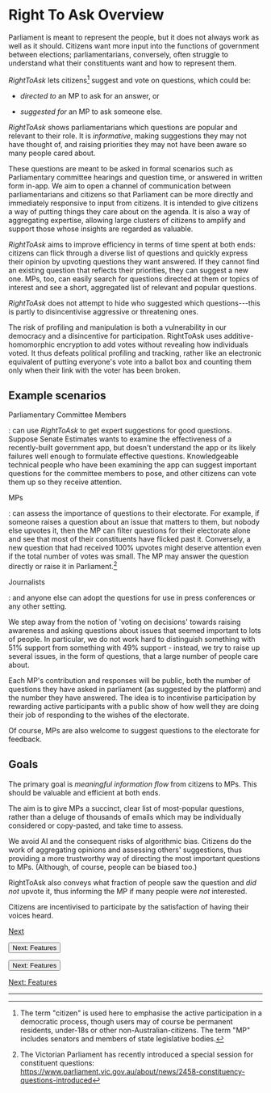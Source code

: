# Right To Ask Overview

Parliament is meant to represent the people, but it does not always work
as well as it should. Citizens want more input into the functions of
government between elections; parliamentarians, conversely, often
struggle to understand what their constituents want and how to represent
them.

*RightToAsk* lets citizens[^1] suggest and vote on questions, which
could be:

-   *directed to* an MP to ask for an answer, or

-   *suggested for* an MP to ask someone else.

*RightToAsk* shows parliamentarians which questions are popular and
relevant to their role. It is *informative*, making suggestions they may
not have thought of, and raising priorities they may not have been aware
so many people cared about.

These questions are meant to be asked in formal scenarios such as
Parliamentary committee hearings and question time, or answered in
written form in-app. We aim to open a channel of communication between
parliamentarians and citizens so that Parliament can be more directly
and immediately responsive to input from citizens. It is intended to
give citizens a way of putting things they care about on the agenda. It
is also a way of aggregating expertise, allowing large clusters of
citizens to amplify and support those whose insights are regarded as
valuable.

*RightToAsk* aims to improve efficiency in terms of time spent at both
ends: citizens can flick through a diverse list of questions and quickly
express their opinion by upvoting questions they want answered. If they
cannot find an existing question that reflects their priorities, they
can suggest a new one. MPs, too, can easily search for questions
directed at them or topics of interest and see a short, aggregated list
of relevant and popular questions.

*RightToAsk* does not attempt to hide who suggested which
questions---this is partly to disincentivise aggressive or threatening
ones.

The risk of profiling and manipulation is both a vulnerability in our
democracy and a disincentive for participation. RightToAsk uses
additive-homomorphic encryption to add votes without revealing how
individuals voted. It thus defeats political profiling and tracking,
rather like an electronic equivalent of putting everyone's vote into a
ballot box and counting them only when their link with the voter has
been broken.

## Example scenarios

Parliamentary Committee Members

:   can use *RightToAsk* to get expert suggestions for good questions.
    Suppose Senate Estimates wants to examine the effectiveness of a
    recently-built government app, but doesn't understand the app or its
    likely failures well enough to formulate effective questions.
    Knowledgeable technical people who have been examining the app can
    suggest important questions for the committee members to pose, and
    other citizens can vote them up so they receive attention.

MPs

:   can assess the importance of questions to their electorate. For
    example, if someone raises a question about an issue that matters to
    them, but nobody else upvotes it, then the MP can filter questions
    for their electorate alone and see that most of their constituents
    have flicked past it. Conversely, a new question that had received
    100% upvotes might deserve attention even if the total number of
    votes was small. The MP may answer the question directly or raise it
    in Parliament.[^2]

Journalists

:   and anyone else can adopt the questions for use in press conferences
    or any other setting.

We step away from the notion of 'voting on decisions' towards raising
awareness and asking questions about issues that seemed important to
lots of people. In particular, we do not work hard to distinguish
something with 51% support from something with 49% support - instead, we
try to raise up several issues, in the form of questions, that a large
number of people care about.

Each MP's contribution and responses will be public, both the number of
questions they have asked in parliament (as suggested by the platform)
and the number they have answered. The idea is to incentivise
participation by rewarding active participants with a public show of how
well they are doing their job of responding to the wishes of the
electorate.

Of course, MPs are also welcome to suggest questions to the electorate
for feedback.

## Goals

The primary goal is *meaningful information flow* from citizens to MPs.
This should be valuable and efficient at both ends.

The aim is to give MPs a succinct, clear list of most-popular questions,
rather than a deluge of thousands of emails which may be individually
considered or copy-pasted, and take time to assess.

We avoid AI and the consequent risks of algorithmic bias. Citizens do
the work of aggregating opinions and assessing others' suggestions, thus
providing a more trustworthy way of directing the most important
questions to MPs. (Although, of course, people can be biased too.)

RightToAsk also conveys what fraction of people saw the question and
*did not* upvote it, thus informing the MP if many people were *not*
interested.

Citizens are incentivised to participate by the satisfaction of having
their voices heard.

[Next]("https://righttoaskorg.github.io/righttoask-docs/Features")

<button name="button" href="https://righttoaskorg.github.io/righttoask-docs/Features">Next: Features</button>

<form action="/Features">
    <input type="submit" value="Next: Features"/>
</form>

<a href="https://righttoaskorg.github.io/righttoask-docs/Features" style="appearance: button">Next: Features</a>


*****

[^1]: The term "citizen" is used here to emphasise the active
    participation in a democratic process, though users may of course be
    permanent residents, under-18s or other non-Australian-citizens. The
    term "MP" includes senators and members of state legislative bodies.

[^2]: The Victorian Parliament has recently introduced a special session
    for constituent questions:
    <https://www.parliament.vic.gov.au/about/news/2458-constituency-questions-introduced>

